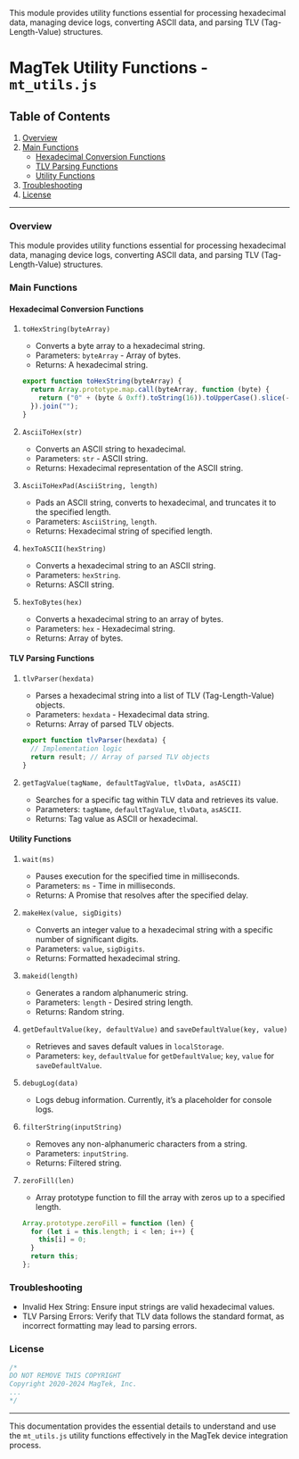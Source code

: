 This module provides utility functions essential for processing hexadecimal data, managing device logs, converting ASCII data, and parsing TLV (Tag-Length-Value) structures.

# MagTek Utility Functions - `mt_utils.js`

## Table of Contents
1. [Overview](#overview)
2. [Main Functions](#main-functions)
   - [Hexadecimal Conversion Functions](#hexadecimal-conversion-functions)
   - [TLV Parsing Functions](#tlv-parsing-functions)
   - [Utility Functions](#utility-functions)
3. [Troubleshooting](#troubleshooting)
4. [License](#license)

---

### Overview
This module provides utility functions essential for processing hexadecimal data, managing device logs, converting ASCII data, and parsing TLV (Tag-Length-Value) structures.

### Main Functions

#### Hexadecimal Conversion Functions

1. `toHexString(byteArray)`
   - Converts a byte array to a hexadecimal string.
   - Parameters: `byteArray` - Array of bytes.
   - Returns: A hexadecimal string.

   ```javascript
   export function toHexString(byteArray) {
     return Array.prototype.map.call(byteArray, function (byte) {
       return ("0" + (byte & 0xff).toString(16)).toUpperCase().slice(-2);
     }).join("");
   }
   ```

2. `AsciiToHex(str)`
   - Converts an ASCII string to hexadecimal.
   - Parameters: `str` - ASCII string.
   - Returns: Hexadecimal representation of the ASCII string.

3. `AsciiToHexPad(AsciiString, length)`
   - Pads an ASCII string, converts to hexadecimal, and truncates it to the specified length.
   - Parameters: `AsciiString`, `length`.
   - Returns: Hexadecimal string of specified length.

4. `hexToASCII(hexString)`
   - Converts a hexadecimal string to an ASCII string.
   - Parameters: `hexString`.
   - Returns: ASCII string.

5. `hexToBytes(hex)`
   - Converts a hexadecimal string to an array of bytes.
   - Parameters: `hex` - Hexadecimal string.
   - Returns: Array of bytes.

#### TLV Parsing Functions

1. `tlvParser(hexdata)`
   - Parses a hexadecimal string into a list of TLV (Tag-Length-Value) objects.
   - Parameters: `hexdata` - Hexadecimal data string.
   - Returns: Array of parsed TLV objects.

   ```javascript
   export function tlvParser(hexdata) {
     // Implementation logic
     return result; // Array of parsed TLV objects
   }
   ```

2. `getTagValue(tagName, defaultTagValue, tlvData, asASCII)`
   - Searches for a specific tag within TLV data and retrieves its value.
   - Parameters: `tagName`, `defaultTagValue`, `tlvData`, `asASCII`.
   - Returns: Tag value as ASCII or hexadecimal.

#### Utility Functions

1. `wait(ms)`
   - Pauses execution for the specified time in milliseconds.
   - Parameters: `ms` - Time in milliseconds.
   - Returns: A Promise that resolves after the specified delay.

2. `makeHex(value, sigDigits)`
   - Converts an integer value to a hexadecimal string with a specific number of significant digits.
   - Parameters: `value`, `sigDigits`.
   - Returns: Formatted hexadecimal string.

3. `makeid(length)`
   - Generates a random alphanumeric string.
   - Parameters: `length` - Desired string length.
   - Returns: Random string.

4. `getDefaultValue(key, defaultValue)` and `saveDefaultValue(key, value)`
   - Retrieves and saves default values in `localStorage`.
   - Parameters: `key`, `defaultValue` for `getDefaultValue`; `key`, `value` for `saveDefaultValue`.

5. `debugLog(data)`
   - Logs debug information. Currently, it’s a placeholder for console logs.

6. `filterString(inputString)`
   - Removes any non-alphanumeric characters from a string.
   - Parameters: `inputString`.
   - Returns: Filtered string.

7. `zeroFill(len)`
   - Array prototype function to fill the array with zeros up to a specified length.

   ```javascript
   Array.prototype.zeroFill = function (len) {
     for (let i = this.length; i < len; i++) {
       this[i] = 0;
     }
     return this;
   };
   ```

### Troubleshooting

- Invalid Hex String: Ensure input strings are valid hexadecimal values.
- TLV Parsing Errors: Verify that TLV data follows the standard format, as incorrect formatting may lead to parsing errors.
  
### License

```javascript
/* 
DO NOT REMOVE THIS COPYRIGHT
Copyright 2020-2024 MagTek, Inc.
...
*/
```

---

This documentation provides the essential details to understand and use the `mt_utils.js` utility functions effectively in the MagTek device integration process.